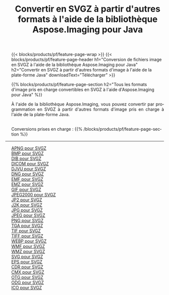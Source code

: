 ﻿---
title: Convertir en SVGZ à partir d'autres formats à l'aide de la bibliothèque Aspose.Imaging pour Java 
weight: 3920
url: /fr/java/conversion/to/svgz 
lang: fr
langdirlevel: 2
locales: zh-hans,ja,it,ru,de,es,fr,nl,id,lt,pl,pt,vi,tr,ko,zh-hant,ar,hi,th,sv,cs,uk,he
description: En utilisant Aspose.Imaging, vous pouvez convertir en SVGZ à partir d'autres formats en utilisant Java
---

{{< blocks/products/pf/feature-page-wrap >}}
{{< blocks/products/pf/feature-page-header h1="Conversion de fichiers image en SVGZ à l'aide de la bibliothèque Aspose.Imaging pour Java" h2="Convertir en SVGZ à partir d'autres formats d'image à l'aide de la plate-forme Java" downloadText="Télécharger" >}}


{{% blocks/products/pf/feature-page-section  h2="Tous les formats d'image pris en charge convertibles en SVGZ à l'aide d'Aspose.Imaging pour Java" %}}
<p align=justify>À l'aide de la bibliothèque Aspose.Imaging, vous pouvez convertir par programmation en SVGZ à partir d'autres formats d'image pris en charge à l'aide de la plate-forme Java.</p>
<br/>
Conversions prises en charge :
{{% /blocks/products/pf/feature-page-section %}}
<div class="container-fluid productfamilypage bg-gray">
    <div class="convertypes bg-gray agp-content section">
        <div class="container">
		<hr style="margin-left:-20px;"/>
		<div class="row other-converters">
		    <div class='col-md-2 other-converter remove-lp remove-rp'><a href="/imaging/fr/java/conversion/apng-to-svgz" >APNG pour SVGZ</a></div>
<div class='col-md-2 other-converter remove-lp remove-rp'><a href="/imaging/fr/java/conversion/bmp-to-svgz" >BMP pour SVGZ</a></div>
<div class='col-md-2 other-converter remove-lp remove-rp'><a href="/imaging/fr/java/conversion/dib-to-svgz" >DIB pour SVGZ</a></div>
<div class='col-md-2 other-converter remove-lp remove-rp'><a href="/imaging/fr/java/conversion/dicom-to-svgz" >DICOM pour SVGZ</a></div>
<div class='col-md-2 other-converter remove-lp remove-rp'><a href="/imaging/fr/java/conversion/djvu-to-svgz" >DJVU pour SVGZ</a></div>
<div class='col-md-2 other-converter remove-lp remove-rp'><a href="/imaging/fr/java/conversion/dng-to-svgz" >DNG pour SVGZ</a></div>
<div class='col-md-2 other-converter remove-lp remove-rp'><a href="/imaging/fr/java/conversion/emf-to-svgz" >EMF pour SVGZ</a></div>
<div class='col-md-2 other-converter remove-lp remove-rp'><a href="/imaging/fr/java/conversion/emz-to-svgz" >EMZ pour SVGZ</a></div>
<div class='col-md-2 other-converter remove-lp remove-rp'><a href="/imaging/fr/java/conversion/gif-to-svgz" >GIF pour SVGZ</a></div>
<div class='col-md-2 other-converter remove-lp remove-rp'><a href="/imaging/fr/java/conversion/jpeg2000-to-svgz" >JPEG2000 pour SVGZ</a></div>
<div class='col-md-2 other-converter remove-lp remove-rp'><a href="/imaging/fr/java/conversion/jp2-to-svgz" >JP2 pour SVGZ</a></div>
<div class='col-md-2 other-converter remove-lp remove-rp'><a href="/imaging/fr/java/conversion/j2k-to-svgz" >J2K pour SVGZ</a></div>
<div class='col-md-2 other-converter remove-lp remove-rp'><a href="/imaging/fr/java/conversion/jpg-to-svgz" >JPG pour SVGZ</a></div>
<div class='col-md-2 other-converter remove-lp remove-rp'><a href="/imaging/fr/java/conversion/jpeg-to-svgz" >JPEG pour SVGZ</a></div>
<div class='col-md-2 other-converter remove-lp remove-rp'><a href="/imaging/fr/java/conversion/png-to-svgz" >PNG pour SVGZ</a></div>
<div class='col-md-2 other-converter remove-lp remove-rp'><a href="/imaging/fr/java/conversion/tga-to-svgz" >TGA pour SVGZ</a></div>
<div class='col-md-2 other-converter remove-lp remove-rp'><a href="/imaging/fr/java/conversion/tif-to-svgz" >TIF pour SVGZ</a></div>
<div class='col-md-2 other-converter remove-lp remove-rp'><a href="/imaging/fr/java/conversion/tiff-to-svgz" >TIFF pour SVGZ</a></div>
<div class='col-md-2 other-converter remove-lp remove-rp'><a href="/imaging/fr/java/conversion/webp-to-svgz" >WEBP pour SVGZ</a></div>
<div class='col-md-2 other-converter remove-lp remove-rp'><a href="/imaging/fr/java/conversion/wmf-to-svgz" >WMF pour SVGZ</a></div>
<div class='col-md-2 other-converter remove-lp remove-rp'><a href="/imaging/fr/java/conversion/wmz-to-svgz" >WMZ pour SVGZ</a></div>
<div class='col-md-2 other-converter remove-lp remove-rp'><a href="/imaging/fr/java/conversion/svg-to-svgz" >SVG pour SVGZ</a></div>
<div class='col-md-2 other-converter remove-lp remove-rp'><a href="/imaging/fr/java/conversion/eps-to-svgz" >EPS pour SVGZ</a></div>
<div class='col-md-2 other-converter remove-lp remove-rp'><a href="/imaging/fr/java/conversion/cdr-to-svgz" >CDR pour SVGZ</a></div>
<div class='col-md-2 other-converter remove-lp remove-rp'><a href="/imaging/fr/java/conversion/cmx-to-svgz" >CMX pour SVGZ</a></div>
<div class='col-md-2 other-converter remove-lp remove-rp'><a href="/imaging/fr/java/conversion/otg-to-svgz" >OTG pour SVGZ</a></div>
<div class='col-md-2 other-converter remove-lp remove-rp'><a href="/imaging/fr/java/conversion/odg-to-svgz" >ODG pour SVGZ</a></div>
<div class='col-md-2 other-converter remove-lp remove-rp'><a href="/imaging/fr/java/conversion/ico-to-svgz" >ICO pour SVGZ</a></div>
                </div>
        </div>
    </div>
</div>
<br/>

